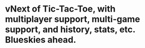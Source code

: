 # vNext of Tic-Tac-Toe, with multiplayer support, multi-game support, and history, stats, etc. Blueskies ahead.

